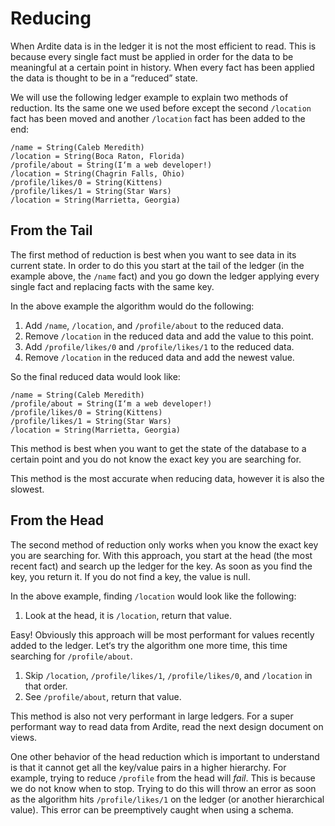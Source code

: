 # Reducing
When Ardite data is in the ledger it is not the most efficient to read. This is because every single fact must be applied in order for the data to be meaningful at a certain point in history. When every fact has been applied the data is thought to be in a “reduced” state.

We will use the following ledger example to explain two methods of reduction. Its the same one we used before except the second `/location` fact has been moved and another `/location` fact has been added to the end:

```
/name = String(Caleb Meredith)
/location = String(Boca Raton, Florida)
/profile/about = String(I‘m a web developer!)
/location = String(Chagrin Falls, Ohio)
/profile/likes/0 = String(Kittens)
/profile/likes/1 = String(Star Wars)
/location = String(Marrietta, Georgia)
```

## From the Tail
The first method of reduction is best when you want to see data in its current state. In order to do this you start at the tail of the ledger (in the example above, the `/name` fact) and you go down the ledger applying every single fact and replacing facts with the same key.

In the above example the algorithm would do the following:

1. Add `/name`, `/location`, and `/profile/about` to the reduced data.
2. Remove `/location` in the reduced data and add the value to this point.
3. Add `/profile/likes/0` and `/profile/likes/1` to the reduced data.
4. Remove `/location` in the reduced data and add the newest value.

So the final reduced data would look like:

```
/name = String(Caleb Meredith)
/profile/about = String(I‘m a web developer!)
/profile/likes/0 = String(Kittens)
/profile/likes/1 = String(Star Wars)
/location = String(Marrietta, Georgia)
```

This method is best when you want to get the state of the database to a certain point and you do not know the exact key you are searching for.

This method is the most accurate when reducing data, however it is also the slowest.

## From the Head
The second method of reduction only works when you know the exact key you are searching for. With this approach, you start at the head (the most recent fact) and search up the ledger for the key. As soon as you find the key, you return it. If you do not find a key, the value is null.

In the above example, finding `/location` would look like the following:

1. Look at the head, it is `/location`, return that value.

Easy! Obviously this approach will be most performant for values recently added to the ledger. Let‘s try the algorithm one more time, this time searching for `/profile/about`.

1. Skip `/location`, `/profile/likes/1`, `/profile/likes/0`, and `/location` in that order.
2. See `/profile/about`, return that value.

This method is also not very performant in large ledgers. For a super performant way to read data from Ardite, read the next design document on views.

One other behavior of the head reduction which is important to understand is that it cannot get all the key/value pairs in a higher hierarchy. For example, trying to reduce `/profile` from the head will *fail*. This is because we do not know when to stop. Trying to do this will throw an error as soon as the algorithm hits `/profile/likes/1` on the ledger (or another hierarchical value). This error can be preemptively caught when using a schema.
